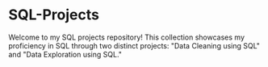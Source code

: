 # SQL-Projects
Welcome to my SQL projects repository! This collection showcases my proficiency in SQL through two distinct projects: "Data Cleaning using SQL" and "Data Exploration using SQL."

